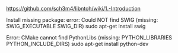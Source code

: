 https://github.com/sch3m4/libntoh/wiki/1.-Introduction

Install missing package:
error: Could NOT find SWIG (missing: SWIG_EXECUTABLE SWIG_DIR)
sudo apt-get install swig

Error: CMake cannot find PythonLibs (missing: PYTHON_LIBRARIES PYTHON_INCLUDE_DIRS)
sudo apt-get install python-dev



